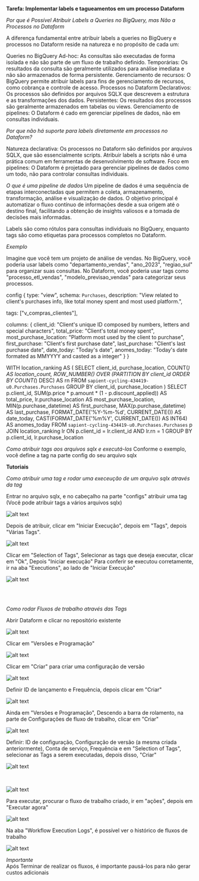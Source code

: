 **Tarefa: Implementar labels e tagueamentos em um processo Dataform**

*Por que é Possível Atribuir Labels a Queries no BigQuery, mas Não a Processos no Dataform*

A diferença fundamental entre atribuir labels a queries no BigQuery e processos no Dataform reside na natureza e no propósito de cada um:

Queries no BigQuery
Ad-hoc: As consultas são executadas de forma isolada e não são parte de um fluxo de trabalho definido.
Temporárias: Os resultados da consulta são geralmente utilizados para análise imediata e não são armazenados de forma persistente.
Gerenciamento de recursos: O BigQuery permite atribuir labels para fins de gerenciamento de recursos, como cobrança e controle de acesso.
Processos no Dataform
Declarativos: Os processos são definidos por arquivos SQLX que descrevem a estrutura e as transformações dos dados.
Persistentes: Os resultados dos processos são geralmente armazenados em tabelas ou views.
Gerenciamento de pipelines: O Dataform é cado em gerenciar pipelines de dados, não em consultas individuais.


*Por que não há suporte para labels diretamente em processos no Dataform?*

Natureza declarativa: Os processos no Dataform são definidos por arquivos SQLX, que são essencialmente scripts. Atribuir labels a scripts não é uma prática comum em ferramentas de desenvolvimento de software.
Foco em pipelines: O Dataform é projetado para gerenciar pipelines de dados como um todo, não para controlar consultas individuais.

*O que é uma pipeline de dados*
Um pipeline de dados é uma sequência de etapas interconectadas que permitem a coleta, armazenamento, transformação, análise e visualização de dados. O objetivo principal é automatizar o fluxo contínuo de informações desde a sua origem até o destino final, facilitando a obtenção de insights valiosos e a tomada de decisões mais informadas.

Labels são como rótulos para consultas individuais no BigQuery, enquanto tags são como etiquetas para processos completos no Dataform.

*Exemplo*

Imagine que você tem um projeto de análise de vendas. No BigQuery, você poderia usar labels como "departamento_vendas", "ano_2023", "regiao_sul" para organizar suas consultas. No Dataform, você poderia usar tags como "processo_etl_vendas", "modelo_previsao_vendas" para categorizar seus processos.

config {
  type: "view",
  schema: `Purchases`,
  description: "View related to client's purchases info, like total money spent and most used platform.",

  tags: ["v_compras_clientes"],

  columns: {
    client_id: "Client's unique ID composed by numbers, letters and special characters",
    total_price: "Client's total money spent",
    most_purchase_location: "Platform most used by the client to purchase",
    first_purchase: "Client's first purchase date",
    last_purchase: "Client's last purchase date",
    date_today: "Today's date",
    anomes_today: "Today's date formated as MMYYYY and casted as a integer"
  }
}

WITH location_ranking AS (
    SELECT
        client_id,
        purchase_location,
        COUNT(*) AS location_count,
        ROW_NUMBER() OVER (PARTITION BY client_id ORDER BY COUNT(*) DESC) AS rn
    FROM
        `sapient-cycling-434419-u0.Purchases.Purchases`
    GROUP BY
        client_id,
        purchase_location
)
SELECT
    p.client_id,
    SUM(p.price * p.amount * (1 - p.discount_applied)) AS total_price,
    lr.purchase_location AS most_purchase_location,
    MIN(p.purchase_datetime) AS first_purchase,
    MAX(p.purchase_datetime) AS last_purchase,
    FORMAT_DATE('%Y-%m-%d', CURRENT_DATE()) AS date_today,
    CAST(FORMAT_DATE('%m%Y', CURRENT_DATE()) AS INT64) AS anomes_today
FROM
    `sapient-cycling-434419-u0.Purchases.Purchases` p
JOIN
    location_ranking lr
    ON p.client_id = lr.client_id AND lr.rn = 1
GROUP BY
    p.client_id, lr.purchase_location


*Como atribuir tags aos arquivos sqlx e executá-los*
Conforme o exemplo, você define a tag na parte config do seu arquivo sqlx


**Tutoriais**


*Como atribuir uma tag e rodar uma execeução de um arquivo sqlx através da tag*

Entrar no arquivo sqlx, e no cabeçalho na parte "configs" atribuir uma tag
(Você pode atribuir tags a vários arquivos sqlx)

![alt text](/Demandas/Relatorios_Julio/Img/image.png)

Depois de atribuir, clicar em "Iniciar Execução", depois em "Tags", depois "Várias Tags".

![alt text](/Demandas/Relatorios_Julio/Img/image-1.png)

Clicar em "Selection of Tags", Selecionar as tags que deseja executar, clicar em "Ok", Depois "Iniciar execução"
Para conferir se executou corretamente, ir na aba "Executions", ao lado de "Iniciar Execução"

![alt text](/Demandas/Relatorios_Julio/Img/image-2.png)

<br>
<br>

*Como rodar Fluxos de trabalho através das Tags*

Abrir Dataform e clicar no repositório existente

![alt text](/Demandas/Relatorios_Julio/Img/image-3.png)

Clicar em "Versões e Programação"

![alt text](/Demandas/Relatorios_Julio/Img/image-4.png)

Clicar em "Criar" para criar uma configuração de versão

![alt text](/Demandas/Relatorios_Julio/Img/image-5.png)

Definir ID de lançamento e Frequência, depois clicar em "Criar"

![alt text](/Demandas/Relatorios_Julio/Img/image-6.png)

Ainda em "Versões e Programação", Descendo a barra de rolamento, na parte de Configurações de fluxo de trabalho, clicar em "Criar"

![alt text](/Demandas/Relatorios_Julio/Img/image-7.png)

Definir: ID de configuração, Configuração de versão (a mesma criada anteriormente), Conta de serviço, Frequência e em "Selection of Tags", selecionar as Tags a serem executadas, depois disso, "Criar"

![alt text](/Demandas/Relatorios_Julio/Img/image-8.png)

<br>

![alt text](/Demandas/Relatorios_Julio/Img/image-9.png)

Para executar, procurar o fluxo de trabalho criado, ir em "ações", depois em "Executar agora"

![alt text](/Demandas/Relatorios_Julio/Img/image-10.png)

Na aba "Workflow Execution Logs", é possível ver o histórico de fluxos de trabalho

![alt text](/Demandas/Relatorios_Julio/Img/image-11.png)

*Importante*
<br>
Após Terminar de realizar os fluxos, é importante pausá-los para não gerar custos adicionais